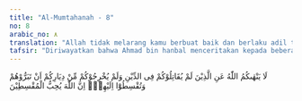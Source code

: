 ```yaml
---
title: "Al-Mumtahanah - 8"
no: 8
arabic_no: ٨
translation: "Allah tidak melarang kamu berbuat baik dan berlaku adil terhadap orang-orang yang tidak memerangimu dalam urusan agama dan tidak mengusir kamu dari kampung halamanmu. Sesungguhnya Allah mencintai orang-orang yang berlaku adil."
tafsir: "Diriwayatkan bahwa Ahmad bin hanbal menceritakan kepada beberapa imam yang lain dari 'Abdullah bin Zubair, ia berkata, \"Telah datang ke Medinah (dari Mekah) Qutailah binti 'Abdul 'Uzza, bekas istri Abu Bakar sebelum masuk Islam, untuk menemui putrinya Asma' binti Abu Bakar dengan membawa berbagai hadiah. Asma' enggan menerima hadiah itu dan tidak memperkenankan ibunya memasuki rumahnya. Kemudian Asma' mengutus seseorang kepada 'Aisyah agar menanyakan hal itu kepada Rasulullah. Maka turunlah ayat ini yang membolehkan Asma' menerima hadiah dan mengizinkan ibunya yang kafir itu tinggal di rumahnya.\n\nAllah tidak melarang orang-orang yang beriman berbuat baik, mengadakan hubungan persaudaraan, tolong-menolong, dan bantu-membantu dengan orang musyrik selama mereka tidak mempunyai niat menghancurkan Islam dan kaum Muslimin, tidak mengusir kaum Muslimin dari negeri-negeri mereka, dan tidak pula berteman akrab dengan orang yang hendak mengusir itu.\n\nAyat ini memberikan ketentuan umum dan prinsip agama Islam dalam menjalin hubungan dengan orang-orang yang bukan Islam dalam satu negara. Kaum Muslimin diwajibkan bersikap baik dan bergaul dengan orang-orang kafir, selama mereka bersikap dan ingin bergaul baik, terutama dengan kaum Muslimin.\n\nSeandainya dalam sejarah Islam, terutama pada masa Rasulullah saw dan masa para sahabat, terdapat tindakan kekerasan yang dilakukan oleh kaum Muslimin kepada orang-orang musyrik, maka tindakan itu semata-mata dilakukan untuk membela diri dari kezaliman dan siksaan yang dilakukan oleh pihak musyrik.\n\nDi Mekah, Rasulullah dan para sahabat disiksa dan dianiaya oleh orang-orang musyrik, sampai mereka terpaksa hijrah ke Medinah. Sesampai di Medinah, mereka pun dimusuhi oleh orang Yahudi yang bersekutu dengan orang-orang musyrik, sekalipun telah dibuat perjanjian damai antara mereka dengan Rasulullah. Oleh karena itu, Rasulullah terpaksa mengambil tindakan keras terhadap mereka. Demikian pula ketika kaum Muslimin berhadapan dengan kerajaan Persia dan Romawi, orang-orang kafir di sana telah memancing permusuhan sehingga terjadi peperangan.\n\nJadi ada satu prinsip yang perlu diingat dalam hubungan orang-orang Islam dengan orang-orang kafir, yaitu boleh mengadakan hubungan baik, selama pihak yang bukan Islam melakukan yang demikian pula. Hal ini hanya dapat dibuktikan dalam sikap dan perbuatan kedua belah pihak.\n\nDi Indonesia prinsip ini dapat dilakukan, selama tidak ada pihak agama lain bermaksud memurtadkan orang Islam atau menghancurkan Islam dan kaum Muslimin."
---
```

لَا يَنْهٰىكُمُ اللّٰهُ عَنِ الَّذِيْنَ لَمْ يُقَاتِلُوْكُمْ فِى الدِّيْنِ وَلَمْ يُخْرِجُوْكُمْ مِّنْ دِيَارِكُمْ اَنْ تَبَرُّوْهُمْ وَتُقْسِطُوْٓا اِلَيْهِمْۗ اِنَّ اللّٰهَ يُحِبُّ الْمُقْسِطِيْنَ 
